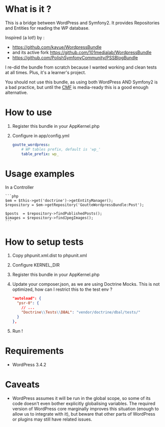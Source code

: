 What is it ?
============

This is a bridge between WordPress and Symfony2.
It provides Repositories and Entities for reading the WP database.

Inspired (a lot!) by :
- https://github.com/kayue/WordpressBundle
- and its active fork https://github.com/101medialab/WordpressBundle
- https://github.com/PolishSymfonyCommunity/PSSBlogBundle

I re-did the bundle from scratch because I wanted working and clean tests at all times. Plus, it's a learner's project.

You should not use this bundle, as using both WordPress AND Symfony2 is a bad practice,
but until the [CMF](http://cmf.symfony.com) is media-ready this is a good enough alternative.


How to use
==========

1. Register this bundle in your AppKernel.php
2. Configure in app/config.yml

    ```yml
    goutte_wordpress:
        # WP tables prefix, default is 'wp_'
        table_prefix: wp_
    ```


Usage examples
==============

In a Controller

    ```php
    $em = $this->get('doctrine')->getEntityManager();
    $repository = $em->getRepository('GoutteWordpressBundle:Post');

    $posts  = $repository->findPublishedPosts();
    $images = $repository->findJpegImages();
    ```



How to setup tests
==================

1. Copy phpunit.xml.dist to phpunit.xml
2. Configure KERNEL_DIR
3. Register this bundle in your AppKernel.php
4. Update your composer.json, as we are using Doctrine Mocks.
   This is not optimized, how can I restrict this to the test env ?

   ```json
   "autoload": {
     "psr-0": {
       // ...
       "Doctrine\\Tests\\DBAL": "vendor/doctrine/dbal/tests/"
     }
   },
   ```

5. Run !


Requirements
============

* WordPress 3.4.2


Caveats
=======

* WordPress assumes it will be run in the global scope, so some of its code doesn't even bother
  explicitly globalising variables. The required version of WordPress core marginally improves this
  situation (enough to allow us to integrate with it), but beware that other parts of WordPress or
  plugins may still have related issues.
